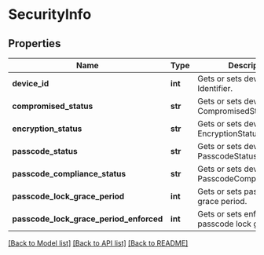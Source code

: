 # SecurityInfo

## Properties
Name | Type | Description | Notes
------------ | ------------- | ------------- | -------------
**device_id** | **int** | Gets or sets device Identifier. | [optional] 
**compromised_status** | **str** | Gets or sets device CompromisedStatus. | [optional] 
**encryption_status** | **str** | Gets or sets device EncryptionStatus. | [optional] 
**passcode_status** | **str** | Gets or sets device PasscodeStatus. | [optional] 
**passcode_compliance_status** | **str** | Gets or sets device PasscodeComplianceStatus. | [optional] 
**passcode_lock_grace_period** | **int** | Gets or sets passcode lock grace period. | [optional] 
**passcode_lock_grace_period_enforced** | **int** | Gets or sets enforced passcode lock grace period. | [optional] 

[[Back to Model list]](../README.md#documentation-for-models) [[Back to API list]](../README.md#documentation-for-api-endpoints) [[Back to README]](../README.md)


